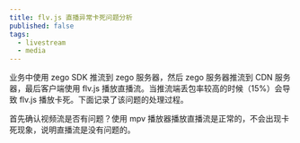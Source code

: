 ```yaml
---
title: flv.js 直播异常卡死问题分析
published: false
tags:
  - livestream
  - media
---
```


业务中使用 zego SDK 推流到 zego 服务器，然后 zego 服务器推流到 CDN 服务器，最后客户端使用 flv.js 播放直播流。当推流端丢包率较高的时候（15%）会导致 flv.js 播放卡死。下面记录了该问题的处理过程。

首先确认视频流是否有问题？使用 mpv 播放器播放直播流是正常的，不会出现卡死现象，说明直播流是没有问题的。
